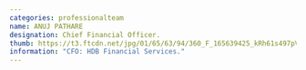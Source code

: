 ```yaml
---
categories: professionalteam
name: ANUJ PATHARE
designation: Chief Financial Officer.
thumb: https://t3.ftcdn.net/jpg/01/65/63/94/360_F_165639425_kRh61s497pV7IOPAjwjme1btB8ICkV0L.jpg
information: "CFO: HDB Financial Services."
---
```

